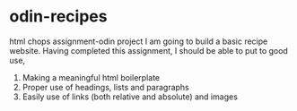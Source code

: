 # odin-recipes
html chops assignment-odin project
I am going to build a basic recipe website. Having completed this assignment, I should be able to put to good use,
1. Making a meaningful html boilerplate
2. Proper use of headings, lists and paragraphs
3. Easily use of links (both relative and absolute) and images 
